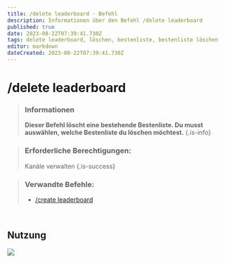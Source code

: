 ```yaml
---
title: /delete leaderboard - Befehl
description: Informationen über den Befehl /delete leaderboard
published: true
date: 2023-08-22T07:39:41.730Z
tags: delete leaderboard, löschen, bestenliste, bestenliste löschen
editor: markdown
dateCreated: 2023-08-22T07:39:41.730Z
---
```


# /delete leaderboard

>### Informationen
>**Dieser Befehl löscht eine bestehende Bestenliste. Du musst auswählen, welche Bestenliste du löschen möchtest.**
>{.is-info}

>### Erforderliche Berechtigungen: 
>Kanäle verwalten
>{.is-success}

>### Verwandte Befehle:
>-   [/create leaderboard](/en/commands/create/leaderboard/)

<br>

## Nutzung

![](/new_delete_leaderboard.gif)